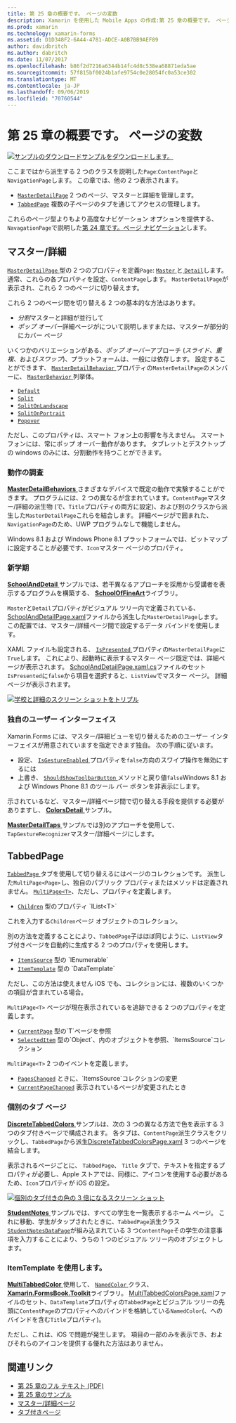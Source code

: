 ```yaml
---
title: 第 25 章の概要です。 ページの変数
description: Xamarin を使用した Mobile Apps の作成:第 25 章の概要です。 ページの変数
ms.prod: xamarin
ms.technology: xamarin-forms
ms.assetid: D1D348F2-6A44-4781-ADCE-A0B7BB9AEF89
author: davidbritch
ms.author: dabritch
ms.date: 11/07/2017
ms.openlocfilehash: b86f2d7216a6344b14fc4d8c538ea68871eda5ae
ms.sourcegitcommit: 57f815bf0024b1afe9754c0e28054fc0a53ce302
ms.translationtype: MT
ms.contentlocale: ja-JP
ms.lasthandoff: 09/06/2019
ms.locfileid: "70760544"
---
```

# <a name="summary-of-chapter-25-page-varieties"></a>第 25 章の概要です。 ページの変数

[![サンプルのダウンロード](~/media/shared/download.png)サンプルをダウンロードします。](https://github.com/xamarin/xamarin-forms-book-samples/tree/master/Chapter25)

ここまではから派生する 2 つのクラスを説明した`Page`:`ContentPage`と`NavigationPage`します。 この章では、他の 2 つ表示されます。

- [`MasterDetailPage`](xref:Xamarin.Forms.MasterDetailPage) 2 つのページ、マスターと詳細を管理します。
- [`TabbedPage`](xref:Xamarin.Forms.TabbedPage) 複数の子ページのタブを通じてアクセスの管理します。

これらのページ型よりもより高度なナビゲーション オプションを提供する、`NavagationPage`で説明した[第 24 章です。ページ ナビゲーション](~/xamarin-forms/creating-mobile-apps-xamarin-forms/summaries/chapter24.md)します。

## <a name="master-and-detail"></a>マスター/詳細

[ `MasterDetailPage` ](xref:Xamarin.Forms.MasterDetailPage)型の 2 つのプロパティを定義`Page`: [ `Master` ](xref:Xamarin.Forms.MasterDetailPage.Master)と[ `Detail`](xref:Xamarin.Forms.MasterDetailPage.Detail)します。 通常、これらの各プロパティを設定、`ContentPage`します。 `MasterDetailPage`が表示され、これら 2 つのページに切り替えます。

これら 2 つのページ間を切り替える 2 つの基本的な方法はあります。

- *分割*マスターと詳細が並行して
- *ポップ オーバー*詳細ページがについて説明しますまたは、マスターが部分的にカバー ページ

いくつかのバリエーションがある、*ポップ オーバー*アプローチ (*スライド*、*重複*、および*スワップ*)、プラットフォームは、一般には依存します。 設定することができます、 [ `MasterDetailBehavior` ](xref:Xamarin.Forms.MasterDetailPage.MasterBehavior)プロパティの`MasterDetailPage`のメンバーに、 [ `MasterBehavior` ](xref:Xamarin.Forms.MasterBehavior)列挙体。

- [`Default`](xref:Xamarin.Forms.MasterBehavior.Default)
- [`Split`](xref:Xamarin.Forms.MasterBehavior.Split)
- [`SplitOnLandscape`](xref:Xamarin.Forms.MasterBehavior.SplitOnLandscape)
- [`SplitOnPortrait`](xref:Xamarin.Forms.MasterBehavior.SplitOnPortrait)
- [`Popover`](xref:Xamarin.Forms.MasterBehavior.Popover)

ただし、このプロパティは、スマート フォン上の影響を与えません。 スマート フォンには、常にポップ オーバー動作があります。 タブレットとデスクトップの windows のみには、分割動作を持つことができます。

### <a name="exploring-the-behaviors"></a>動作の調査

[ **MasterDetailBehaviors** ](https://github.com/xamarin/xamarin-forms-book-samples/tree/master/Chapter25/MasterDetailBehaviors)さまざまなデバイスで既定の動作で実験することができます。 プログラムには、2 つの異なるが含まれています。`ContentPage`マスター/詳細の派生物 (で、`Title`プロパティの両方に設定)、および別のクラスから派生した`MasterDetailPage`これらを結合します。 詳細ページがで囲まれた、`NavigationPage`のため、UWP プログラムなしで機能しません。

Windows 8.1 および Windows Phone 8.1 プラットフォームでは、ビットマップに設定することが必要です、`Icon`マスター ページのプロパティ。

### <a name="back-to-school"></a>新学期

[ **SchoolAndDetail** ](https://github.com/xamarin/xamarin-forms-book-samples/tree/master/Chapter25/SchoolAndDetail)サンプルでは、若干異なるアプローチを採用から受講者を表示するプログラムを構築する、 [ **SchoolOfFineArt**](https://github.com/xamarin/xamarin-forms-book-samples/tree/master/Libraries/SchoolOfFineArt)ライブラリ。

`Master`と`Detail`プロパティがビジュアル ツリー内で定義されている、 [SchoolAndDetailPage.xaml](https://github.com/xamarin/xamarin-forms-book-samples/blob/master/Chapter25/SchoolAndDetail/SchoolAndDetail/SchoolAndDetail/SchoolAndDetailPage.xaml)ファイルから派生した`MasterDetailPage`します。 この配置では、マスター/詳細ページ間で設定するデータ バインドを使用します。

XAML ファイルも設定される、 [ `IsPresented` ](xref:Xamarin.Forms.MasterDetailPage.IsPresented)プロパティの`MasterDetailPage`に`True`します。 これにより、起動時に表示するマスター ページ既定では、詳細ページが表示されます。 [SchoolAndDetailPage.xaml.cs](https://github.com/xamarin/xamarin-forms-book-samples/blob/master/Chapter25/SchoolAndDetail/SchoolAndDetail/SchoolAndDetail/SchoolAndDetailPage.xaml.cs)ファイルのセット`IsPresented`に`false`から項目を選択すると、`ListView`でマスター ページ。 詳細ページが表示されます。

[![学校と詳細のスクリーン ショットをトリプル](images/ch25fg09-small.png "詳細ページ、MasterDetailPage から")](images/ch25fg09-large.png#lightbox "MasterDetailPage から詳細ページ")

### <a name="your-own-user-interface"></a>独自のユーザー インターフェイス

Xamarin.Forms には、マスター/詳細ビューを切り替えるためのユーザー インターフェイスが用意されていますを指定できます独自。 次の手順に従います。

- 設定、 [ `IsGestureEnabled` ](xref:Xamarin.Forms.MasterDetailPage.IsGestureEnabled)プロパティを`false`方向のスワイプ操作を無効にするには
- 上書き、 [ `ShouldShowToolbarButton` ](xref:Xamarin.Forms.MasterDetailPage.ShouldShowToolbarButton)メソッドと戻り値`false`Windows 8.1 および Windows Phone 8.1 のツール バー ボタンを非表示にします。

示されているなど、マスター/詳細ページ間で切り替える手段を提供する必要がありますし、 [ **ColorsDetail** ](https://github.com/xamarin/xamarin-forms-book-samples/tree/master/Chapter25/ColorsDetails)サンプル。

[ **MasterDetailTaps** ](https://github.com/xamarin/xamarin-forms-book-samples/tree/master/Chapter25/MasterDetailTaps)サンプルでは別のアプローチを使用して、`TapGestureRecognizer`マスター/詳細ページにします。

## <a name="tabbedpage"></a>TabbedPage

[ `TabbedPage` ](xref:Xamarin.Forms.TabbedPage)タブを使用して切り替えるにはページのコレクションです。 派生した`MultiPage<Page>`し、独自のパブリック プロパティまたはメソッドは定義されません。 [`MultiPage<T>`](xref:Xamarin.Forms.MultiPage`1)、ただし、プロパティを定義します。

- [`Children`](xref:Xamarin.Forms.MultiPage`1.Children) 型のプロパティ `IList<T>`

これを入力する`Children`ページ オブジェクトのコレクション。

別の方法を定義することにより、`TabbedPage`子はほぼ同じように、`ListView`タブ付きページを自動的に生成する 2 つのプロパティを使用します。

- [`ItemsSource`](xref:Xamarin.Forms.MultiPage`1.ItemsSource) 型の `IEnumerable`
- [`ItemTemplate`](xref:Xamarin.Forms.MultiPage`1.ItemTemplate) 型の `DataTemplate`

ただし、この方法は使えません iOS でも、コレクションには、複数のいくつかの項目が含まれている場合。

`MultiPage<T>` ページが現在表示されているを追跡できる 2 つのプロパティを定義します。

- [`CurrentPage`](xref:Xamarin.Forms.MultiPage`1.CurrentPage) 型の`T`ページを参照
- [`SelectedItem`](xref:Xamarin.Forms.MultiPage`1.SelectedItem) 型の`Object`、内のオブジェクトを参照、`ItemsSource`コレクション

`MultiPage<T>` 2 つのイベントを定義します。

- [`PagesChanged`](xref:Xamarin.Forms.MultiPage`1.PagesChanged) ときに、`ItemsSource`コレクションの変更
- [`CurrentPageChanged`](xref:Xamarin.Forms.MultiPage`1.CurrentPageChanged) 表示されているページが変更されたとき

### <a name="discrete-tab-pages"></a>個別のタブ ページ

[ **DiscreteTabbedColors** ](https://github.com/xamarin/xamarin-forms-book-samples/tree/master/Chapter25/DiscreteTabbedColors)サンプルは、次の 3 つの異なる方法で色を表示する 3 つのタブ付きページで構成されます。 各タブは、`ContentPage`派生クラスをクリックし、`TabbedPage`から派生[DiscreteTabbedColorsPage.xaml](https://github.com/xamarin/xamarin-forms-book-samples/blob/master/Chapter25/DiscreteTabbedColors/DiscreteTabbedColors/DiscreteTabbedColors/DiscreteTabbedColorsPage.xaml) 3 つのページを結合します。

表示されるページごとに、 `TabbedPage`、 `Title`  タブで、テキストを指定するプロパティが必要し、Apple ストアでは、同様に、アイコンを使用する必要があるため、`Icon`プロパティが iOS の設定。

[![個別のタブ付きの色の 3 倍になるスクリーン ショット](images/ch25fg13-small.png "TabbedPage")](images/ch25fg13-large.png#lightbox "TabbedPage")

[ **StudentNotes** ](https://github.com/xamarin/xamarin-forms-book-samples/tree/master/Chapter25/StudentNotes)サンプルでは、すべての学生を一覧表示するホーム ページ。 これに移動、学生がタップされたときに、`TabbedPage`派生クラス[ `StudentNotesDataPage`](https://github.com/xamarin/xamarin-forms-book-samples/blob/master/Chapter25/StudentNotes/StudentNotes/StudentNotes/StudentNotesDataPage.xaml)が組み込まれている 3 つ`ContentPage`その学生の注意事項を入力することにより、うちの 1 つのビジュアル ツリー内のオブジェクトします。

### <a name="using-an-itemtemplate"></a>ItemTemplate を使用します。

[ **MultiTabbedColor** ](https://github.com/xamarin/xamarin-forms-book-samples/tree/master/Chapter25/MultiTabbedColors)使用して、 [ `NamedColor` ](https://github.com/xamarin/xamarin-forms-book-samples/blob/master/Libraries/Xamarin.FormsBook.Toolkit/Xamarin.FormsBook.Toolkit/NamedColor.cs)クラス、 [ **Xamarin.FormsBook.Toolkit**](https://github.com/xamarin/xamarin-forms-book-samples/tree/master/Libraries/Xamarin.FormsBook.Toolkit)ライブラリ。 [MultiTabbedColorsPage.xaml](https://github.com/xamarin/xamarin-forms-book-samples/blob/master/Chapter25/MultiTabbedColors/MultiTabbedColors/MultiTabbedColors/MultiTabbedColorsPage.xaml)ファイルのセット、`DataTemplate`プロパティの`TabbedPage`とビジュアル ツリーの先頭に`ContentPage`のプロパティへのバインドを格納している`NamedColor`(、へのバインドを含む`Title`プロパティ)。

ただし、これは、iOS で問題が発生します。 項目の一部のみを表示でき、およびそれらのアイコンを提供する優れた方法はありません。

## <a name="related-links"></a>関連リンク

- [第 25 章のフル テキスト (PDF)](https://download.xamarin.com/developer/xamarin-forms-book/XamarinFormsBook-Ch25-Apr2016.pdf)
- [第 25 章のサンプル](https://github.com/xamarin/xamarin-forms-book-samples/tree/master/Chapter25)
- [マスター/詳細ページ](~/xamarin-forms/app-fundamentals/navigation/master-detail-page.md)
- [タブ付きページ](~/xamarin-forms/app-fundamentals/navigation/tabbed-page.md)
